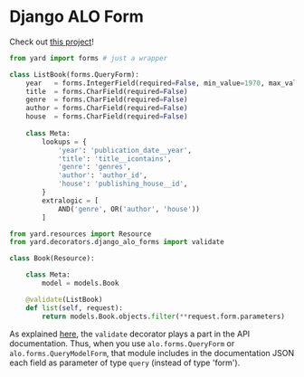 # Django ALO Form

Check out [this project](https://github.com/laginha/django-alo-forms)!

```python
from yard import forms # just a wrapper

class ListBook(forms.QueryForm):
    year   = forms.IntegerField(required=False, min_value=1970, max_value=2012)
    title  = forms.CharField(required=False)
    genre  = forms.CharField(required=False)
    author = forms.CharField(required=False)
    house  = forms.CharField(required=False)
    
    class Meta:
        lookups = {
            'year': 'publication_date__year',
            'title': 'title__icontains',
            'genre': 'genres',
            'author': 'author_id',
            'house': 'publishing_house__id',
        }
        extralogic = [
            AND('genre', OR('author', 'house'))   
        ]
```

```python
from yard.resources import Resource
from yard.decorators.django_alo_forms import validate

class Book(Resource):

    class Meta:
        model = models.Book

    @validate(ListBook)
    def list(self, request):
        return models.Book.objects.filter(**request.form.parameters)
```

As explained [here](meta/documentation.md), the `validate` decorator plays a part in the API documentation. Thus, when you use `alo.forms.QueryForm` or `alo.forms.QueryModelForm`, that module includes in the documentation JSON each field as parameter of type `query` (instead of type 'form').
 
